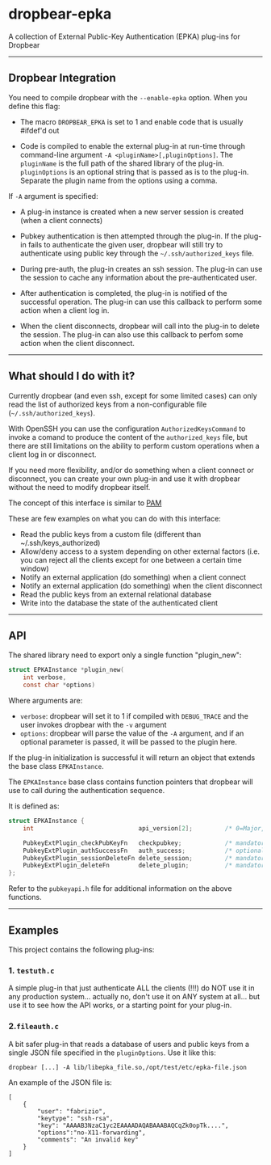 # dropbear-epka
A collection of External Public-Key Authentication (EPKA) plug-ins for Dropbear

----------------------
## Dropbear Integration
You need to compile dropbear with the ```--enable-epka``` option.
When you define this flag:

* The macro ```DROPBEAR_EPKA``` is set to 1 and enable code that is usually #ifdef'd out

* Code is compiled to enable the external plug-in at run-time through command-line argument ```-A <pluginName>[,pluginOptions]```.
  The ```pluginName``` is the full path of the shared library of the plug-in. 
  ```pluginOptions``` is an optional string that is passed as is to the plug-in.
  Separate the plugin name from the options using a comma.


If ```-A``` argument is specified:

* A plug-in instance is created when a new server session is created (when a client connects)

* Pubkey authentication is then attempted through the plug-in. 
  If the plug-in fails to authenticate the given user, dropbear will still try to authenticate
  using public key through the ```~/.ssh/authorized_keys``` file.

* During pre-auth, the plug-in creates an ssh session. The plug-in can use the session
  to cache any information about the pre-authenticated user.

* After authentication is completed, the plug-in is notified of the successful operation. 
  The plug-in can use this callback to perform some action when a client log in.

* When the client disconnects, dropbear will call into the plug-in to delete the session. 
  The plug-in can also use this callback to perfom some action when the client disconnect.

--------------------
## What should I do with it?
Currently dropbear (and even ssh, except for some limited cases) can only read the list of authorized keys from a non-configurable file (```~/.ssh/authorized_keys```).

With OpenSSH you can use the configuration ```AuthorizedKeysCommand``` to invoke a comand to produce the content of the ```authorized_keys``` file, but there are still limitations on the ability to perform 
custom operations when a client log in or disconnect.

If you need more flexibility, and/or do something when a client connect or disconnect, you can create your own plug-in and use it with dropbear without the need to modify dropbear itself.

The concept of this interface is similar to [PAM](https://en.wikipedia.org/wiki/Pluggable_authentication_module)

These are few examples on what you can do with this interface:

* Read the public keys from a custom file (different than ~/.ssh/keys_authorized)
* Allow/deny access to a system depending on other external factors (i.e. you can reject all the clients except for one between a certain time window)
* Notify an external application (do something) when a client connect
* Notify an external application (do something) when the client disconnect
* Read the public keys from an external relational database
* Write into the database the state of the authenticated client


------------------
## API
The shared library need to export only a single function "plugin_new":

```c
struct EPKAInstance *plugin_new(
	int verbose,
	const char *options)
```
Where arguments are:

* ```verbose```: dropbear will set it to 1 if compiled with ```DEBUG_TRACE``` and the user invokes dropbear with the ```-v``` argument
* ```options```: dropbear will parse the value of the ```-A``` argument, and if an optional parameter is passed, it will be passed to the plugin here.

If the plug-in initialization is successful it will return an object that extends the base class ```EPKAInstance```.

The ```EPKAInstance``` base class contains function pointers that dropbear will use to call during the authentication sequence.

It is defined as:

```c
struct EPKAInstance {
    int                             api_version[2];         /* 0=Major, 1=Minor */

    PubkeyExtPlugin_checkPubKeyFn   checkpubkey;            /* mandatory */
    PubkeyExtPlugin_authSuccessFn   auth_success;           /* optional */
    PubkeyExtPlugin_sessionDeleteFn delete_session;         /* mandatory */
    PubkeyExtPlugin_deleteFn        delete_plugin;          /* mandatory */
};
```

Refer to the ```pubkeyapi.h``` file for additional information on the above functions.

------------------
## Examples

This project contains the following plug-ins:

### 1. ```testuth.c```
A simple plug-in that just authenticate ALL the clients (!!!) do NOT use it in any production system... actually no, don't use it on ANY system at all... 
but use it to see how the API works, or a starting point for your plug-in.


### 2.```fileauth.c```
A bit safer plug-in that reads a database of users and public keys from a single JSON file specified in the ```pluginOptions```.
Use it like this:

```
dropbear [...] -A lib/libepka_file.so,/opt/test/etc/epka-file.json
```

An example of the JSON file is:

```
[
    {
        "user": "fabrizio",
        "keytype": "ssh-rsa",
        "key": "AAAAB3NzaC1yc2EAAAADAQABAAABAQCqZk0opTk....",
        "options":"no-X11-forwarding",
        "comments": "An invalid key"
    }
]
```

